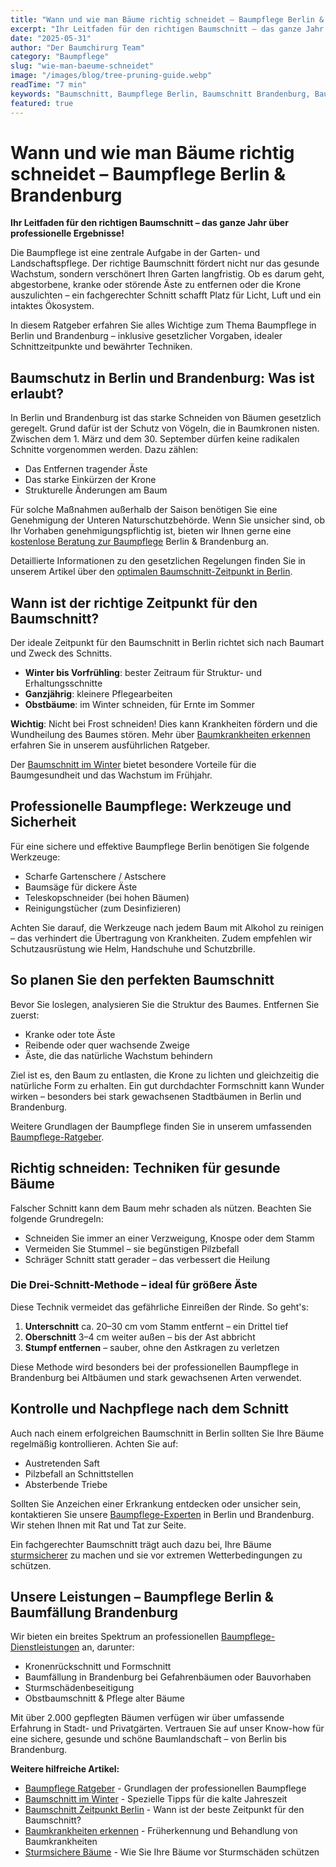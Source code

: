 ```yaml
---
title: "Wann und wie man Bäume richtig schneidet – Baumpflege Berlin & Brandenburg"
excerpt: "Ihr Leitfaden für den richtigen Baumschnitt – das ganze Jahr über professionelle Ergebnisse! Erfahren Sie alles über gesetzliche Vorgaben, ideale Schnittzeitpunkte und bewährte Techniken."
date: "2025-05-31"
author: "Der Baumchirurg Team"
category: "Baumpflege"
slug: "wie-man-baeume-schneidet"
image: "/images/blog/tree-pruning-guide.webp"
readTime: "7 min"
keywords: "Baumschnitt, Baumpflege Berlin, Baumschnitt Brandenburg, Baumpflege Ratgeber, Bäume schneiden, Drei-Schnitt-Methode"
featured: true
---
```


# Wann und wie man Bäume richtig schneidet – Baumpflege Berlin & Brandenburg

**Ihr Leitfaden für den richtigen Baumschnitt – das ganze Jahr über professionelle Ergebnisse!**

Die Baumpflege ist eine zentrale Aufgabe in der Garten- und Landschaftspflege. Der richtige Baumschnitt fördert nicht nur das gesunde Wachstum, sondern verschönert Ihren Garten langfristig. Ob es darum geht, abgestorbene, kranke oder störende Äste zu entfernen oder die Krone auszulichten – ein fachgerechter Schnitt schafft Platz für Licht, Luft und ein intaktes Ökosystem.

In diesem Ratgeber erfahren Sie alles Wichtige zum Thema Baumpflege in Berlin und Brandenburg – inklusive gesetzlicher Vorgaben, idealer Schnittzeitpunkte und bewährter Techniken.

## Baumschutz in Berlin und Brandenburg: Was ist erlaubt?

In Berlin und Brandenburg ist das starke Schneiden von Bäumen gesetzlich geregelt. Grund dafür ist der Schutz von Vögeln, die in Baumkronen nisten. Zwischen dem 1. März und dem 30. September dürfen keine radikalen Schnitte vorgenommen werden. Dazu zählen:

- Das Entfernen tragender Äste
- Das starke Einkürzen der Krone
- Strukturelle Änderungen am Baum

Für solche Maßnahmen außerhalb der Saison benötigen Sie eine Genehmigung der Unteren Naturschutzbehörde. Wenn Sie unsicher sind, ob Ihr Vorhaben genehmigungspflichtig ist, bieten wir Ihnen gerne eine [kostenlose Beratung zur Baumpflege](/kontakt) Berlin & Brandenburg an.

Detaillierte Informationen zu den gesetzlichen Regelungen finden Sie in unserem Artikel über den [optimalen Baumschnitt-Zeitpunkt in Berlin](/blog/baumschnitt-zeitpunkt-berlin).

## Wann ist der richtige Zeitpunkt für den Baumschnitt?

Der ideale Zeitpunkt für den Baumschnitt in Berlin richtet sich nach Baumart und Zweck des Schnitts.

- **Winter bis Vorfrühling**: bester Zeitraum für Struktur- und Erhaltungsschnitte
- **Ganzjährig**: kleinere Pflegearbeiten
- **Obstbäume**: im Winter schneiden, für Ernte im Sommer

**Wichtig**: Nicht bei Frost schneiden! Dies kann Krankheiten fördern und die Wundheilung des Baumes stören. Mehr über [Baumkrankheiten erkennen](/blog/baumkrankheiten-erkennen) erfahren Sie in unserem ausführlichen Ratgeber.

Der [Baumschnitt im Winter](/blog/baumschnitt-winter) bietet besondere Vorteile für die Baumgesundheit und das Wachstum im Frühjahr.

## Professionelle Baumpflege: Werkzeuge und Sicherheit

Für eine sichere und effektive Baumpflege Berlin benötigen Sie folgende Werkzeuge:

- Scharfe Gartenschere / Astschere
- Baumsäge für dickere Äste
- Teleskopschneider (bei hohen Bäumen)
- Reinigungstücher (zum Desinfizieren)

Achten Sie darauf, die Werkzeuge nach jedem Baum mit Alkohol zu reinigen – das verhindert die Übertragung von Krankheiten. Zudem empfehlen wir Schutzausrüstung wie Helm, Handschuhe und Schutzbrille.

## So planen Sie den perfekten Baumschnitt

Bevor Sie loslegen, analysieren Sie die Struktur des Baumes. Entfernen Sie zuerst:

- Kranke oder tote Äste
- Reibende oder quer wachsende Zweige
- Äste, die das natürliche Wachstum behindern

Ziel ist es, den Baum zu entlasten, die Krone zu lichten und gleichzeitig die natürliche Form zu erhalten. Ein gut durchdachter Formschnitt kann Wunder wirken – besonders bei stark gewachsenen Stadtbäumen in Berlin und Brandenburg.

Weitere Grundlagen der Baumpflege finden Sie in unserem umfassenden [Baumpflege-Ratgeber](/blog/baumpflege-ratgeber).

## Richtig schneiden: Techniken für gesunde Bäume

Falscher Schnitt kann dem Baum mehr schaden als nützen. Beachten Sie folgende Grundregeln:

- Schneiden Sie immer an einer Verzweigung, Knospe oder dem Stamm
- Vermeiden Sie Stummel – sie begünstigen Pilzbefall
- Schräger Schnitt statt gerader – das verbessert die Heilung

### Die Drei-Schnitt-Methode – ideal für größere Äste

Diese Technik vermeidet das gefährliche Einreißen der Rinde. So geht's:

1. **Unterschnitt** ca. 20–30 cm vom Stamm entfernt – ein Drittel tief
2. **Oberschnitt** 3–4 cm weiter außen – bis der Ast abbricht
3. **Stumpf entfernen** – sauber, ohne den Astkragen zu verletzen

Diese Methode wird besonders bei der professionellen Baumpflege in Brandenburg bei Altbäumen und stark gewachsenen Arten verwendet.

## Kontrolle und Nachpflege nach dem Schnitt

Auch nach einem erfolgreichen Baumschnitt in Berlin sollten Sie Ihre Bäume regelmäßig kontrollieren. Achten Sie auf:

- Austretenden Saft
- Pilzbefall an Schnittstellen
- Absterbende Triebe

Sollten Sie Anzeichen einer Erkrankung entdecken oder unsicher sein, kontaktieren Sie unsere [Baumpflege-Experten](/kontakt) in Berlin und Brandenburg. Wir stehen Ihnen mit Rat und Tat zur Seite.

Ein fachgerechter Baumschnitt trägt auch dazu bei, Ihre Bäume [sturmsicherer](/blog/sturmsichere-baeume) zu machen und sie vor extremen Wetterbedingungen zu schützen.

## Unsere Leistungen – Baumpflege Berlin & Baumfällung Brandenburg

Wir bieten ein breites Spektrum an professionellen [Baumpflege-Dienstleistungen](/leistungen) an, darunter:

- Kronenrückschnitt und Formschnitt
- Baumfällung in Brandenburg bei Gefahrenbäumen oder Bauvorhaben
- Sturmschädenbeseitigung
- Obstbaumschnitt & Pflege alter Bäume

Mit über 2.000 gepflegten Bäumen verfügen wir über umfassende Erfahrung in Stadt- und Privatgärten. Vertrauen Sie auf unser Know-how für eine sichere, gesunde und schöne Baumlandschaft – von Berlin bis Brandenburg.

**Weitere hilfreiche Artikel:**

- [Baumpflege Ratgeber](/blog/baumpflege-ratgeber) - Grundlagen der professionellen Baumpflege
- [Baumschnitt im Winter](/blog/baumschnitt-winter) - Spezielle Tipps für die kalte Jahreszeit
- [Baumschnitt Zeitpunkt Berlin](/blog/baumschnitt-zeitpunkt-berlin) - Wann ist der beste Zeitpunkt für den Baumschnitt?
- [Baumkrankheiten erkennen](/blog/baumkrankheiten-erkennen) - Früherkennung und Behandlung von Baumkrankheiten
- [Sturmsichere Bäume](/blog/sturmsichere-baeume) - Wie Sie Ihre Bäume vor Sturmschäden schützen

